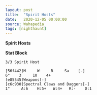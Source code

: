 ```yaml
---
layout: post
title:  "Spirit Hosts"
date:   2020-12-05 00:00:00
source: Wahapedia
tags: [nighthaunt]
---
```


**Spirit Hosts**

**Stat Block**
```
3/3 Spirit Host
```

```
[56f442]M     W     B     Sa    [-]
6"    3     10    4+    
[e85545]Weapons[-]
[c6c930]Spectral Claws and Daggers[-]
1"     A:6    H:5+   W:4+   R:-    D:1   
```
    